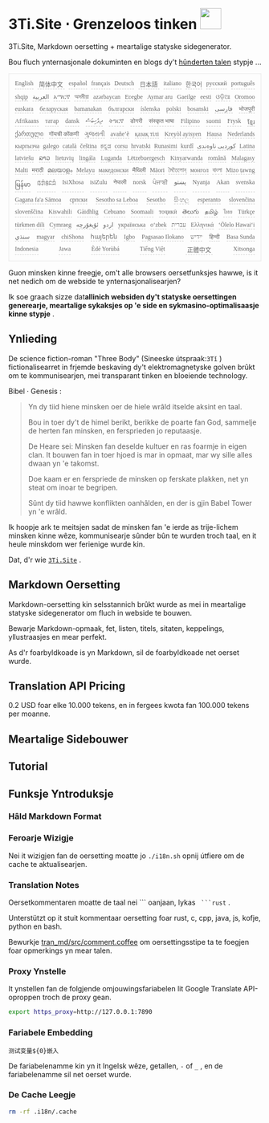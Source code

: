 <h1 style="justify-content:space-between">3Ti.Site ⋅ Grenzeloos tinken <img src="//i-01.eu.org/3Ti/logo.svg" style="user-select:none;margin-top:-1px;width:42px"></h1>

3Ti.Site, Markdown oersetting + meartalige statyske sidegenerator.

Bou fluch ynternasjonale dokuminten en blogs dy't [hûnderten talen](https://github.com/i18n-site/node/blob/main/lang/src/index.js) stypje ...

<pre class="langli" style="display:flex;flex-wrap:wrap;background:transparent;border:1px solid #eee;font-size:12px;box-shadow:0 0 3px inset #eee;padding:12px 5px 4px 12px;justify-content:space-between;"><style>pre.langli i{font-weight:300;font-family:s;margin-right:7px;margin-bottom:8px;font-style:normal;color:#666;border-bottom:1px dashed #ccc;}</style><i>English</i><i> 简体中文 </i><i>español</i><i>français</i><i>Deutsch</i><i> 日本語 </i><i>italiano</i><i>한국어</i><i>русский</i><i>português</i><i>shqip</i><i>‫العربية‬</i><i>አማርኛ</i><i>অসমীয়া</i><i>azərbaycan</i><i>Eʋegbe</i><i>Aymar aru</i><i>Gaeilge</i><i>eesti</i><i>ଓଡ଼ିଆ</i><i>Oromoo</i><i>euskara</i><i>беларуская</i><i>bamanakan</i><i>български</i><i>íslenska</i><i>polski</i><i>bosanski</i><i>‫فارسی‬</i><i>भोजपुरी</i><i>Afrikaans</i><i>татар</i><i>dansk</i><i>‫ދިވެހިބަސް‬</i><i>ትግርኛ</i><i>डोगरी</i><i>संस्कृत भाषा</i><i>Filipino</i><i>suomi</i><i>Frysk</i><i>ខ្មែរ</i><i>ქართული</i><i>गोंयची कोंकणी</i><i>ગુજરાતી</i><i>avañe’ẽ</i><i>қазақ тілі</i><i>Kreyòl ayisyen</i><i>Hausa</i><i>Nederlands</i><i>кыргызча</i><i>galego</i><i>català</i><i>čeština</i><i>ಕನ್ನಡ</i><i>corsu</i><i>hrvatski</i><i>Runasimi</i><i>kurdî</i><i>‫کوردیی ناوەندی‬</i><i>Latina</i><i>latviešu</i><i>ລາວ</i><i>lietuvių</i><i>lingála</i><i>Luganda</i><i>Lëtzebuergesch</i><i>Kinyarwanda</i><i>română</i><i>Malagasy</i><i>Malti</i><i>मराठी</i><i>മലയാളം</i><i>Melayu</i><i>македонски</i><i>मैथिली</i><i>Māori</i><i>মৈতৈলোন্</i><i>монгол</i><i>বাংলা</i><i>Mizo ṭawng</i><i>မြန်မာ</i><i>𞄀𞄄𞄰𞄩𞄍𞄜𞄰</i><i>IsiXhosa</i><i>isiZulu</i><i>नेपाली</i><i>norsk</i><i>ਪੰਜਾਬੀ</i><i>‫پښتو‬</i><i>Nyanja</i><i>Akan</i><i>svenska</i><i>Gagana fa'a Sāmoa</i><i>српски</i><i>Sesotho sa Leboa</i><i>Sesotho</i><i>සිංහල</i><i>esperanto</i><i>slovenčina</i><i>slovenščina</i><i>Kiswahili</i><i>Gàidhlig</i><i>Cebuano</i><i>Soomaali</i><i>тоҷикӣ</i><i>తెలుగు</i><i>தமிழ்</i><i>ไทย</i><i>Türkçe</i><i>türkmen dili</i><i>Cymraeg</i><i>‫ئۇيغۇرچە‬</i><i>‫اردو‬</i><i>українська</i><i>o‘zbek</i><i>‫עברית‬</i><i>Ελληνικά</i><i>ʻŌlelo Hawaiʻi</i><i>‫سنڌي‬</i><i>magyar</i><i>chiShona</i><i>հայերեն</i><i>Igbo</i><i>Pagsasao Ilokano</i><i>‫ייִדיש‬</i><i>हिन्दी</i><i>Basa Sunda</i><i>Indonesia</i><i>Jawa</i><i>Èdè Yorùbá</i><i>Tiếng Việt</i><i> 正體中文 </i><i>Xitsonga</i></pre>

Guon minsken kinne freegje, om't alle browsers oersetfunksjes hawwe, is it net nedich om de webside te ynternasjonalisearjen?

Ik soe graach sizze dat**allinich websiden dy't statyske oersettingen generearje, meartalige sykaksjes op 'e side en sykmasino-optimalisaasje kinne stypje** .

## Ynlieding

De science fiction-roman &quot;Three Body&quot; (Sineeske útspraak:`3Tǐ` ) fictionalisearret in frjemde beskaving dy't elektromagnetyske golven brûkt om te kommunisearjen, mei transparant tinken en bloeiende technology.

Bibel · Genesis :

> Yn dy tiid hiene minsken oer de hiele wrâld itselde aksint en taal.
>
> Bou in toer dy't de himel berikt, berikke de poarte fan God, sammelje de herten fan minsken, en fersprieden jo reputaasje.
>
> De Heare sei: Minsken fan deselde kultuer en ras foarmje in eigen clan. It bouwen fan in toer hjoed is mar in opmaat, mar wy sille alles dwaan yn 'e takomst.
>
> Doe kaam er en ferspriede de minsken op ferskate plakken, net yn steat om inoar te begripen.
>
> Sûnt dy tiid hawwe konflikten oanhâlden, en der is gjin Babel Tower yn 'e wrâld.

Ik hoopje ark te meitsjen sadat de minsken fan 'e ierde as trije-lichem minsken kinne wêze, kommunisearje sûnder bûn te wurden troch taal, en it heule minskdom wer ferienige wurde kin.

Dat, d'r wie [`3Ti.Site`](//3Ti.Site) .

## Markdown Oersetting

Markdown-oersetting kin selsstannich brûkt wurde as mei in meartalige statyske sidegenerator om fluch in webside te bouwen.

Bewarje Markdown-opmaak, fet, listen, titels, sitaten, keppelings, yllustraasjes en mear perfekt.

As d'r foarbyldkoade is yn Markdown, sil de foarbyldkoade net oerset wurde.

## Translation API Pricing

0.2 USD foar elke 10.000 tekens, en in fergees kwota fan 100.000 tekens per moanne.

## Meartalige Sidebouwer

## Tutorial

## Funksje Yntroduksje

### Hâld Markdown Format

### Feroarje Wizigje

Nei it wizigjen fan de oersetting moatte jo `./i18n.sh` opnij útfiere om de cache te aktualisearjen.

### Translation Notes

Oersetkommentaren moatte de taal nei \``` oanjaan, lykas ` ```rust` .

Unterstützt op it stuit kommentaar oersetting foar rust, c, cpp, java, js, kofje, python en bash.

Bewurkje [tran_md/src/comment.coffee](https://github.com/i18n-site/node/blob/main/tran_md/src/comment.coffee) om oersettingsstipe ta te foegjen foar opmerkings yn mear talen.

### Proxy Ynstelle

It ynstellen fan de folgjende omjouwingsfariabelen lit Google Translate API-oproppen troch de proxy gean.

```bash
export https_proxy=http://127.0.0.1:7890
```

### Fariabele Embedding

```
测试变量${0}嵌入
```

De fariabelenamme kin yn it Ingelsk wêze, getallen, `-` of `_` , en de fariabelenamme sil net oerset wurde.

### De Cache Leegje

```bash
rm -rf .i18n/.cache
```
